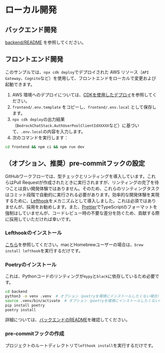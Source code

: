 # ローカル開発

## バックエンド開発

[backend/README](../backend/README_ja-JP.md) を参照してください。

## フロントエンド開発

このサンプルでは、`npx cdk deploy`でデプロイされた AWS リソース（`API Gateway`、`Cognito`など）を使用して、フロントエンドをローカルで変更および起動できます。

1. AWS 環境へのデプロイについては、[CDKを使用したデプロイ](../README.md#deploy-using-cdk)を参照してください。
2. `frontend/.env.template` をコピーし、`frontend/.env.local` として保存します。
3. `npx cdk deploy`の出力結果（`BedrockChatStack.AuthUserPoolClientIdXXXXX`など）に基づいて、`.env.local`の内容を入力します。
4. 次のコマンドを実行します：

```zsh
cd frontend && npm ci && npm run dev
```

## （オプション、推奨）pre-commitフックの設定

GitHubワークフローでは、型チェックとリンティングを導入しています。これらはPull Requestが作成されたときに実行されますが、リンティングの完了を待つことは良い開発体験ではありません。そのため、これらのリンティングタスクはコミット段階で自動的に実行される必要があります。効率的な開発体験を実現するために、[Lefthook](https://github.com/evilmartians/lefthook?tab=readme-ov-file#install)をメカニズムとして導入しました。これは必須ではありませんが、採用をお勧めします。また、[Prettier](https://prettier.io/)でTypeScriptのフォーマットを強制はしていませんが、コードレビュー時の不要な差分を防ぐため、貢献する際に採用していただければ幸いです。

### Lefthookのインストール

[こちら](https://github.com/evilmartians/lefthook#install)を参照してください。macとHomebrewユーザーの場合は、`brew install lefthook`を実行するだけです。

### Poetryのインストール

これは、Pythonコードのリンティングが`mypy`と`black`に依存しているため必要です。

```sh
cd backend
python3 -m venv .venv  # オプション（poetryを環境にインストールしたくない場合）
source .venv/bin/activate  # オプション（poetryを環境にインストールしたくない場合）
pip install poetry
poetry install
```

詳細については、[バックエンドのREADME](../backend/README_ja-JP.md)を確認してください。

### pre-commitフックの作成

プロジェクトのルートディレクトリで`lefthook install`を実行するだけです。